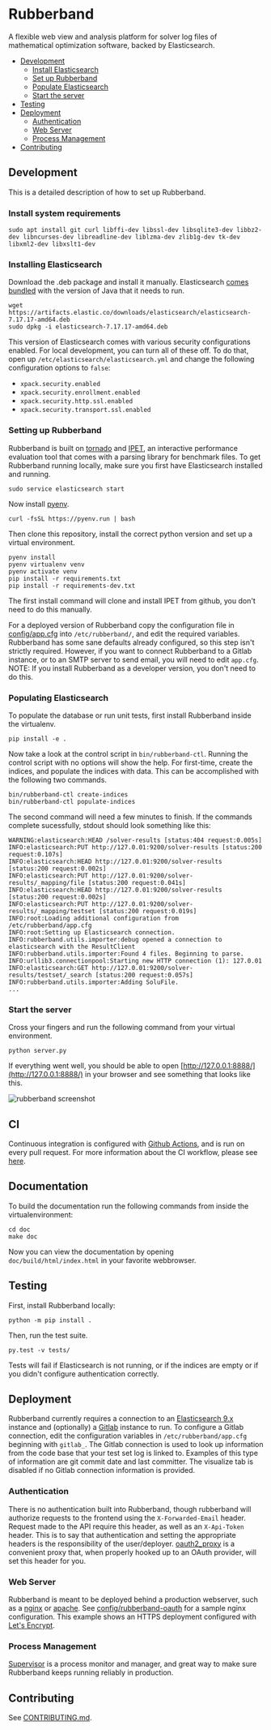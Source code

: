# Rubberband

A flexible web view and analysis platform for solver log files of mathematical optimization software, backed by Elasticsearch.

- [Development](#development)
  - [Install Elasticsearch](#install-elasticsearch)
  - [Set up Rubberband](#set-up-rubberband)
  - [Populate Elasticsearch](#populate-elasticsearch)
  - [Start the server](#start-the-server)
- [Testing](#testing)
- [Deployment](#deployment)
  - [Authentication](#authentication)
  - [Web Server](#web-server)
  - [Process Management](#process-management)
- [Contributing](#contributing)

## Development

This is a detailed description of how to set up Rubberband.

### Install system requirements

```
sudo apt install git curl libffi-dev libssl-dev libsqlite3-dev libbz2-dev libncurses-dev libreadline-dev liblzma-dev zlib1g-dev tk-dev libxml2-dev libxslt1-dev
```

### Installing Elasticsearch

Download the .deb package and install it manually. Elasticsearch [comes bundled](https://www.elastic.co/guide/en/elasticsearch/reference/7.17/setup.html#jvm-version) with the version of Java that it needs to run.

```
wget https://artifacts.elastic.co/downloads/elasticsearch/elasticsearch-7.17.17-amd64.deb
sudo dpkg -i elasticsearch-7.17.17-amd64.deb
```

This version of Elasticsearch comes with various security configurations enabled. For local development, you can turn all of these off. To do that, open up `/etc/elasticsearch/elasticsearch.yml` and change the following configuration options to `false`:
 - `xpack.security.enabled`
 - `xpack.security.enrollment.enabled`
 - `xpack.security.http.ssl.enabled`
 - `xpack.security.transport.ssl.enabled`

### Setting up Rubberband

Rubberband is built on [tornado](http://www.tornadoweb.org/en/stable/) and [IPET](https://github.com/stephenjmaher/ipet/tree/remove-gui), an interactive performance evaluation tool that comes with a parsing library for benchmark files. To get Rubberband running locally, make sure you first have Elasticsearch installed and running.

```
sudo service elasticsearch start
```

Now install [pyenv](https://github.com/pyenv/pyenv).

```
curl -fsSL https://pyenv.run | bash
```

Then clone this repository, install the correct python version and set up a virtual environment.

```
pyenv install
pyenv virtualenv venv
pyenv activate venv
pip install -r requirements.txt
pip install -r requirements-dev.txt
```

The first install command will clone and install IPET from github, you don't need to do this manually.

For a deployed version of Rubberband copy the configuration file in [config/app.cfg](config/app.cfg) into `/etc/rubberband/`, and edit the required variables. Rubberband has some sane defaults already configured, so this step isn't strictly required. However, if you want to connect Rubberband to a Gitlab instance, or to an SMTP server to send email, you will need to edit `app.cfg`.
NOTE: If you install Rubberband as a developer version, you don't need to do this.

### Populating Elasticsearch

To populate the database or run unit tests, first install Rubberband inside the virtualenv.

```
pip install -e .
```

Now take a look at the control script in `bin/rubberband-ctl`. Running the control script with no options will show the help. For first-time, create the indices, and populate the indices with data. This can be accomplished with the following two commands.

```
bin/rubberband-ctl create-indices
bin/rubberband-ctl populate-indices
```

The second command will need a few minutes to finish. If the commands complete sucessfully, stdout should look something like this:

```
WARNING:elasticsearch:HEAD /solver-results [status:404 request:0.005s]
INFO:elasticsearch:PUT http://127.0.01:9200/solver-results [status:200 request:0.107s]
INFO:elasticsearch:HEAD http://127.0.01:9200/solver-results [status:200 request:0.002s]
INFO:elasticsearch:PUT http://127.0.01:9200/solver-results/_mapping/file [status:200 request:0.041s]
INFO:elasticsearch:HEAD http://127.0.01:9200/solver-results [status:200 request:0.002s]
INFO:elasticsearch:PUT http://127.0.01:9200/solver-results/_mapping/testset [status:200 request:0.019s]
INFO:root:Loading additional configuration from /etc/rubberband/app.cfg
INFO:root:Setting up Elasticsearch connection.
INFO:rubberband.utils.importer:debug opened a connection to elasticsearch with the ResultClient
INFO:rubberband.utils.importer:Found 4 files. Beginning to parse.
INFO:urllib3.connectionpool:Starting new HTTP connection (1): 127.0.01
INFO:elasticsearch:GET http://127.0.01:9200/solver-results/testset/_search [status:200 request:0.057s]
INFO:rubberband.utils.importer:Adding SoluFile.
...
```

### Start the server

Cross your fingers and run the following command from your virtual environment.

```
python server.py
```

If everything went well, you should be able to open [http://127.0.0.1:8888/](http://127.0.0.1:8888/) in your browser and see something that looks like this.

![rubberband screenshot](https://raw.githubusercontent.com/xmunoz/rubberband/master/rubberband-screenshot.png)

## CI

Continuous integration is configured with [Github Actions](https://github.com/features/actions), and is run on every pull request. For more information about the CI workflow, please see [here](./.github/workflows/ci.yaml).

## Documentation

To build the documentation run the following commands from inside the virtualenvironment:

```
cd doc
make doc
```

Now you can view the documentation by opening `doc/build/html/index.html` in your favorite webbrowser.

## Testing

First, install Rubberband locally:

```
python -m pip install .
```

Then, run the test suite.

```
py.test -v tests/
```

Tests will fail if Elasticsearch is not running, or if the indices are empty or if you didn't configure authentication correctly.

## Deployment

Rubberband currently requires a connection to an [Elasticsearch 9.x](https://www.elastic.co/docs/solutions/search/get-started) instance and (optionally) a [Gitlab](https://about.gitlab.com/) instance to run. To configure a Gitlab connection, edit the configuration variables in `/etc/rubberband/app.cfg` beginning with `gitlab_`. The Gitlab connection is used to look up information from the code base that your test set log is linked to. Examples of this type of information are git commit date and last committer. The visualize tab is disabled if no Gitlab connection information is provided.

### Authentication

There is no authentication built into Rubberband, though rubberband will authorize requests to the frontend using the `X-Forwarded-Email` header. Request made to the API require this header, as well as an `X-Api-Token` header. This is to say that authentication and setting the appropriate headers is the responsibility of the user/deployer. [oauth2_proxy](https://github.com/bitly/oauth2_proxy) is a convenient proxy that, when properly hooked up to an OAuth provider, will set this header for you.

### Web Server

Rubberband is meant to be deployed behind a production webserver, such as a [nginx](https://www.nginx.com/) or [apache](https://httpd.apache.org/). See [config/rubberband-oauth](config/rubberband-oauth) for a sample nginx configuration. This example shows an HTTPS deployment configured with [Let's Encrypt](and://letsencrypt.org/).

### Process Management

[Supervisor](http://supervisord.org/) is a process monitor and manager, and great way to make sure Rubberband keeps running reliably in production.

## Contributing

See [CONTRIBUTING.md](CONTRIBUTING.md).
